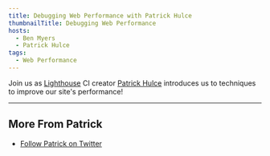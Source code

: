 ```yaml
---
title: Debugging Web Performance with Patrick Hulce
thumbnailTitle: Debugging Web Performance
hosts:
  - Ben Myers
  - Patrick Hulce
tags:
  - Web Performance
---
```


Join us as [Lighthouse](https://developers.google.com/web/tools/lighthouse/) CI creator [Patrick Hulce](https://twitter.com/patrickhulce) introduces us to techniques to improve our site's performance!

---
## More From Patrick

- [Follow Patrick on Twitter](https://twitter.com/patrickhulce)